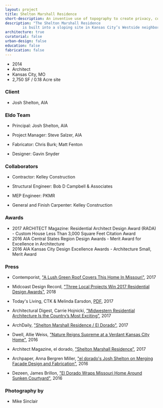 ```yaml
---
layout: project
title: Shelton Marshall Residence
short-description: An inventive use of topography to create privacy, containment and engagement with the surrounding landscape
description: "The Shelton Marshall Residence
        is built into a sloping site in Kansas City’s Westside neighborhood. The house’s U-shaped plan encloses terraced gardens and a sunken entry courtyard. The courtyard allows natural light into each wing of the house and provides natural ventilation to every room. On the house’s west facade, a covered porch hovers off of the limestone bluff twenty feet above street level. It overlooks the Westside tree tops and the steep incline of Madison Avenue. \n\nThe main entrance to the house is from the alleyway, which is roughly level with the rooftop. The roof boasts an even better view than the porch. It will be planted and enclosed by a guardrail. The house was designed for maximum energy efficiency with solar screening, a super-insulated building envelope, in-line water heating, reclaimed lumber siding, and radiant floor heating."
architecture: true
curatorial: false
urban-design: false
education: false
fabrication: false
---
```


- 2014
- Architect
- Kansas City, MO
- 2,750 SF / 0.18 Acre site

### Client
- Josh Shelton, AIA

### Eldo Team
- Principal: Josh Shelton, AIA

- Project Manager: Steve Salzer, AIA

- Fabricator: Chris Burk; Matt Fenton

- Designer: Gavin Snyder

### Collaborators
- Contractor: Kelley Construction

- Structural Engineer: Bob D Campbell & Associates

- MEP Engineer: PKMR

- General and Finish Carpenter: Kelley Construction

### Awards
- 2017 ARCHITECT Magazine: Residential Architect Design Award (RADA) - Custom House Less Than 3,000 Square Feet Citation Award
- 2016 AIA Central States Region Design Awards - Merit Award for Excellence in Architecture
- 2016 AIA Kansas City Design Excellence Awards - Architecture Small, Merit Award

### Press
- Contemporist, ["A Lush Green Roof Covers This Home In Missouri"](https://www.contemporist.com/green-roof-covers-home-in-missouri/ "A Lush Green Roof Covers This Home In Missouri"), 2017

- Midcoast Design Record, ["Three Local Projects Win 2017 Residential Design Awards"](http://www.midcoastrecord.com/kcresidential "Three Local Projects Win 2017 Residential Design Awards"), 2018

- Today's Living, CTK & Melinda Earsdon, [PDF](//assets.ctfassets.net/7ceafwpo4r5g/7mELfdKY8kSAwyvQGkImCi/25fb32092c007a3084d709f080234a86/201703_Todays_Living_Shelton_Residence.pdf "Download PDF: City Escape"), 2017

- Architectural Digest, Carrie Hojnicki, ["Midwestern Residential Architecture Is the Country’s Most Exciting"](https://www.architecturaldigest.com/gallery/midwestern-residential-architecture "Midwestern Residential Architecture Is the Country’s Most Exciting"), 2017

- ArchDaily, ["Shelton Marshall Residence / El Dorado"](https://www.archdaily.com/875662/shelton-marshall-residence-el-dorado "Shelton Marshall Residence / El Dorado"), 2017

- Dwell, Allie Weiss, ["Nature Reigns Supreme at a Verdant Kansas City Home"](https://www.dwell.com/article/nature-reigns-supreme-at-a-verdant-kansas-city-home-e783e3b3 "Nature Reigns Supreme at a Verdant Kansas City Home"), 2016

- Architect Magazine, el dorado, ["Shelton Marshall Residence"](https://www.architectmagazine.com/project-gallery/shelton-marshall-residence_o "Shelton Marshall Residence"), 2017

- Archpaper, Anna Bergren Miller, ["el dorado's Josh Shelton on Merging Facade Design and Fabrication"](https://archpaper.com/2016/07/el-dorado-josh-shelton-facade-design-fabrication/ "el dorado's Josh Shelton on Merging Facade Design and Fabrication"), 2016

- Dezeen, James Brillon, ["El Dorado Wraps Missouri Home Around Sunken Courtyard"](https://www.dezeen.com/2016/10/30/shelton-marshall-residence-sunken-courtyard-house-kansas-city-missouri-el-dorado/ "El Dorado Wraps Missouri Home Around Sunken Courtyard"), 2016

### Photography by
- Mike Sinclair